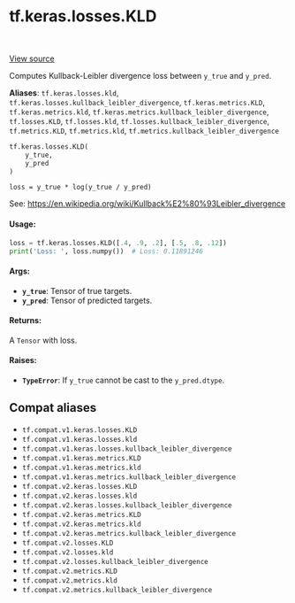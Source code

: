 <div itemscope itemtype="http://developers.google.com/ReferenceObject">
<meta itemprop="name" content="tf.keras.losses.KLD" />
<meta itemprop="path" content="Stable" />
</div>

# tf.keras.losses.KLD

<!-- Insert buttons and diff -->

<table class="tfo-notebook-buttons tfo-api" align="left">
</table>

<a target="_blank" href="/code/stable/tensorflow/python/keras/losses.py">View source</a>



Computes Kullback-Leibler divergence loss between `y_true` and `y_pred`.

**Aliases**: `tf.keras.losses.kld`, `tf.keras.losses.kullback_leibler_divergence`, `tf.keras.metrics.KLD`, `tf.keras.metrics.kld`, `tf.keras.metrics.kullback_leibler_divergence`, `tf.losses.KLD`, `tf.losses.kld`, `tf.losses.kullback_leibler_divergence`, `tf.metrics.KLD`, `tf.metrics.kld`, `tf.metrics.kullback_leibler_divergence`

``` python
tf.keras.losses.KLD(
    y_true,
    y_pred
)
```



<!-- Placeholder for "Used in" -->

`loss = y_true * log(y_true / y_pred)`

See: https://en.wikipedia.org/wiki/Kullback%E2%80%93Leibler_divergence

#### Usage:



```python
loss = tf.keras.losses.KLD([.4, .9, .2], [.5, .8, .12])
print('Loss: ', loss.numpy())  # Loss: 0.11891246
```

#### Args:


* <b>`y_true`</b>: Tensor of true targets.
* <b>`y_pred`</b>: Tensor of predicted targets.


#### Returns:

A `Tensor` with loss.



#### Raises:


* <b>`TypeError`</b>: If `y_true` cannot be cast to the `y_pred.dtype`.

## Compat aliases

* `tf.compat.v1.keras.losses.KLD`
* `tf.compat.v1.keras.losses.kld`
* `tf.compat.v1.keras.losses.kullback_leibler_divergence`
* `tf.compat.v1.keras.metrics.KLD`
* `tf.compat.v1.keras.metrics.kld`
* `tf.compat.v1.keras.metrics.kullback_leibler_divergence`
* `tf.compat.v2.keras.losses.KLD`
* `tf.compat.v2.keras.losses.kld`
* `tf.compat.v2.keras.losses.kullback_leibler_divergence`
* `tf.compat.v2.keras.metrics.KLD`
* `tf.compat.v2.keras.metrics.kld`
* `tf.compat.v2.keras.metrics.kullback_leibler_divergence`
* `tf.compat.v2.losses.KLD`
* `tf.compat.v2.losses.kld`
* `tf.compat.v2.losses.kullback_leibler_divergence`
* `tf.compat.v2.metrics.KLD`
* `tf.compat.v2.metrics.kld`
* `tf.compat.v2.metrics.kullback_leibler_divergence`

